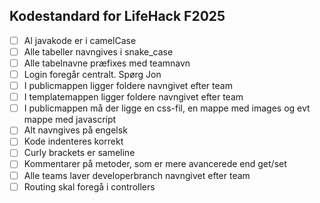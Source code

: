 ## Kodestandard for LifeHack F2025
- [ ] Al javakode er i camelCase
- [ ] Alle tabeller navngives i snake_case
- [ ] Alle tabelnavne præfixes med teamnavn
- [ ] Login foregår centralt. Spørg Jon
- [ ] I publicmappen ligger foldere navngivet efter team
- [ ] I templatemappen ligger foldere navngivet efter team
- [ ] I publicmappen må der ligge en css-fil, en mappe med images og evt mappe med javascript
- [ ] Alt navngives på engelsk
- [ ] Kode indenteres korrekt
- [ ] Curly brackets er sameline
- [ ] Kommentarer på metoder, som er mere avancerede end get/set
- [ ] Alle teams laver developerbranch navngivet efter team
- [ ] Routing skal foregå i controllers